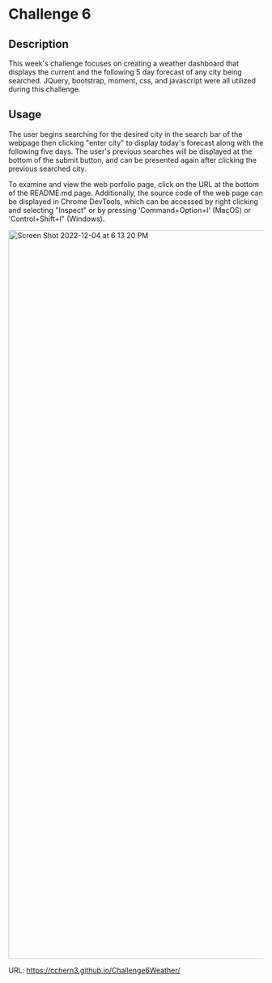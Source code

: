 # Challenge 6
## Description

This week's challenge focuses on creating a weather dashboard that displays the current and the following 5 day forecast of any city being searched. JQuery, bootstrap, moment, css, and javascript were all utilized during this challenge. 

## Usage
The user begins searching for the desired city in the search bar of the webpage then clicking "enter city" to display today's forecast along with the following five days. The user's previous searches will be displayed at the bottom of the submit button, and can be presented again after clicking the previous searched city.

To examine and view the web porfolio page, click on the URL at the bottom of the README.md page. Additionally, the source code of the web page can be displayed in Chrome DevTools, which can be accessed by right clicking and selecting "Inspect" or by pressing 'Command+Option+I' (MacOS) or 'Control+Shift+I" (Windows).

<img width="1440" alt="Screen Shot 2022-12-04 at 6 13 20 PM" src="https://user-images.githubusercontent.com/25966179/205543777-ad5513b7-7816-4109-989c-8e8009e3fc12.png">

URL: https://cchern3.github.io/Challenge6Weather/

